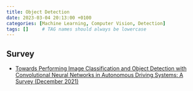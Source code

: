 ```yaml
---
title: Object Detection
date: 2023-03-04 20:13:00 +0100
categories: [Machine Learning, Computer Vision, Detection]
tags: []     # TAG names should always be lowercase
---
```


## Survey
- [Towards Performing Image Classification and Object Detection with Convolutional Neural Networks in Autonomous Driving Systems: A Survey (December 2021)](https://ieeexplore.ieee.org/stamp/stamp.jsp?arnumber=9696317)